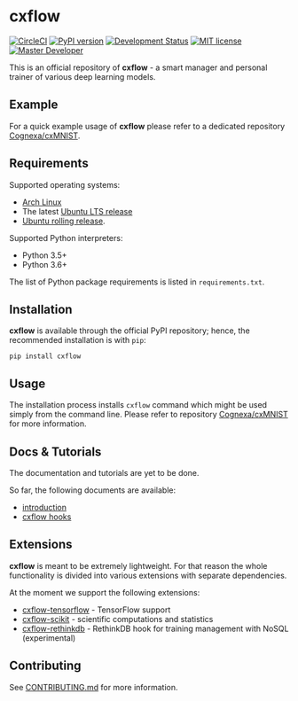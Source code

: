 # cxflow
[![CircleCI](https://circleci.com/gh/Cognexa/cxflow/tree/master.svg?style=shield)](https://circleci.com/gh/Cognexa/cxflow/tree/master)
[![PyPI version](https://badge.fury.io/py/cxflow.svg)](https://badge.fury.io/py/cxflow)
[![Development Status](https://img.shields.io/badge/status-CX%20Regular-brightgreen.svg?style=flat)]()
[![MIT license](https://img.shields.io/badge/license-MIT-blue.svg?style=flat)](LICENSE)
[![Master Developer](https://img.shields.io/badge/master-Petr%20Bělohlávek-lightgrey.svg?style=flat)]()

This is an official repository of **cxflow** - a smart manager and personal trainer of various deep learning models.

## Example
For a quick example usage of **cxflow** please refer to a dedicated repository [Cognexa/cxMNIST](https://github.com/Cognexa/cxMNIST).

## Requirements
Supported operating systems:
- [Arch Linux](https://www.archlinux.org)
- The latest [Ubuntu LTS release](http://releases.ubuntu.com)
- [Ubuntu rolling release](http://releases.ubuntu.com).

Supported Python interpreters:
- Python 3.5+
- Python 3.6+

The list of Python package requirements is listed in `requirements.txt`.

## Installation
**cxflow** is available through the official PyPI repository; hence, the recommended installation is with `pip`:
```
pip install cxflow
```

## Usage
The installation process installs `cxflow` command which might be used simply from the command line.
Please refer to repository [Cognexa/cxMNIST](https://github.com/Cognexa/cxMNIST) for more information.

## Docs & Tutorials
The documentation and tutorials are yet to be done.

So far, the following documents are available:
- [introduction](tutorial)
- [cxflow hooks](cxflow/hooks/README.md)

## Extensions
**cxflow** is meant to be extremely lightweight.
For that reason the whole functionality is divided into various extensions with separate dependencies.

At the moment we support the following extensions:

- [cxflow-tensorflow](https://github.com/Cognexa/cxflow-tensorflow) - TensorFlow support
- [cxflow-scikit](https://github.com/Cognexa/cxflow-scikit) - scientific computations and statistics
- [cxflow-rethinkdb](https://github.com/Cognexa/cxflow-rethinkdb) - RethinkDB hook for training management with NoSQL (experimental)

## Contributing
See [CONTRIBUTING.md](CONTRIBUTING.md) for more information.
